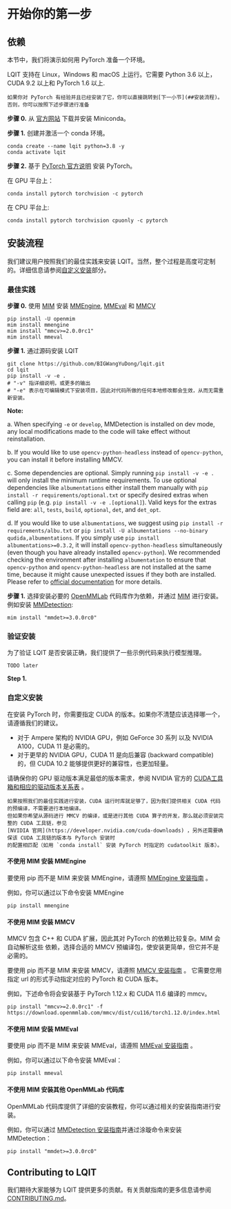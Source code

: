 # 开始你的第一步

## 依赖

本节中，我们将演示如何用 PyTorch 准备一个环境。

LQIT 支持在 Linux，Windows 和 macOS 上运行。它需要 Python 3.6 以上，CUDA 9.2 以上和 PyTorch 1.6 以上.

```{note}
如果你对 PyTorch 有经验并且已经安装了它，你可以直接跳转到[下一小节](##安装流程)。否则，你可以按照下述步骤进行准备
```

**步骤 0.** 从 [官方网站](https://docs.conda.io/en/latest/miniconda.html) 下载并安装 Miniconda。

**步骤 1.** 创建并激活一个 conda 环境。

```shell
conda create --name lqit python=3.8 -y
conda activate lqit
```

**步骤 2.** 基于 [PyTorch 官方说明](https://pytorch.org/get-started/locally/) 安装 PyTorch。

在 GPU 平台上：

```shell
conda install pytorch torchvision -c pytorch
```

在 CPU 平台上:

```shell
conda install pytorch torchvision cpuonly -c pytorch
```

## 安装流程

我们建议用户按照我们的最佳实践来安装 LQIT。当然，整个过程是高度可定制的。详细信息请参阅[自定义安装](#customize-installation)部分。

### 最佳实践

**步骤 0.** 使用 [MIM](https://github.com/open-mmlab/mim) 安装 [MMEngine](https://github.com/open-mmlab/mmengine), [MMEval](https://github.com/open-mmlab/mmeval/tree/main/mmeval) 和 [MMCV](https://github.com/open-mmlab/mmcv)

```shell
pip install -U openmim
mim install mmengine
mim install "mmcv>=2.0.0rc1"
mim install mmeval
```

**步骤 1.** 通过源码安装 LQIT

```shell
git clone https://github.com/BIGWangYuDong/lqit.git
cd lqit
pip install -v -e .
# "-v" 指详细说明，或更多的输出
# "-e" 表示在可编辑模式下安装项目，因此对代码所做的任何本地修改都会生效，从而无需重新安装。
```

**Note:**

a. When specifying `-e` or `develop`, MMDetection is installed on dev mode, any local modifications made to the code will take effect without reinstallation.

b. If you would like to use `opencv-python-headless` instead of `opencv-python`, you can install it before installing MMCV.

c. Some dependencies are optional. Simply running `pip install -v -e .` will only install the minimum runtime requirements.
To use optional dependencies like `albumentations` either install them manually with `pip install -r requirements/optional.txt` or specify desired extras when calling `pip` (e.g. `pip install -v -e .[optional]`).
Valid keys for the extras field are: `all`, `tests`, `build`, `optional`, `det`, and `det_opt`.

d. If you would like to use `albumentations`, we suggest using `pip install -r requirements/albu.txt` or
`pip install -U albumentations --no-binary qudida,albumentations`. If you simply use `pip install albumentations>=0.3.2`,
it will install `opencv-python-headless` simultaneously (even though you have already
installed `opencv-python`). We recommended checking the environment after installing `albumentation` to
ensure that `opencv-python` and `opencv-python-headless` are not installed at the same time, because it might cause unexpected issues if they both are installed. Please refer
to [official documentation](https://albumentations.ai/docs/getting_started/installation/#note-on-opencv-dependencies) for more details.

**步骤 1.** 选择安装必要的 [OpenMMLab](https://github.com/open-mmlab) 代码库作为依赖，并通过 [MIM](https://github.com/open-mmlab/mim) 进行安装。例如安装 [MMDetection](https://github.com/open-mmlab/mmdetection):

```shell
mim install "mmdet>=3.0.0rc0"
```

### 验证安装

为了验证 LQIT 是否安装正确，我们提供了一些示例代码来执行模型推理。

`TODO later`

**Step 1.**

### 自定义安装

在安装 PyTorch 时，你需要指定 CUDA 的版本。如果你不清楚应该选择哪一个，请遵循我们的建议。

- 对于 Ampere 架构的 NVIDIA GPU，例如 GeForce 30 系列 以及 NVIDIA A100，CUDA 11 是必需的。
- 对于更早的 NVIDIA GPU，CUDA 11 是向后兼容 (backward compatible) 的，但 CUDA 10.2 能够提供更好的兼容性，也更加轻量。

请确保你的 GPU 驱动版本满足最低的版本需求，参阅 NVIDIA 官方的 [CUDA工具箱和相应的驱动版本关系表](https://docs.nvidia.com/cuda/cuda-toolkit-release-notes/index.html#cuda-major-component-versions__table-cuda-toolkit-driver-versions) 。

```{note}
如果按照我们的最佳实践进行安装，CUDA 运行时库就足够了，因为我们提供相关 CUDA 代码的预编译，不需要进行本地编译。
但如果你希望从源码进行 MMCV 的编译，或是进行其他 CUDA 算子的开发，那么就必须安装完整的 CUDA 工具链，参见
[NVIDIA 官网](https://developer.nvidia.com/cuda-downloads) ，另外还需要确保该 CUDA 工具链的版本与 PyTorch 安装时
的配置相匹配（如用 `conda install` 安装 PyTorch 时指定的 cudatoolkit 版本）。
```

#### 不使用 MIM 安装 MMEngine

要使用 pip 而不是 MIM 来安装 MMEngine，请遵照 [MMEngine 安装指南](https://mmengine.readthedocs.io/en/latest/get_started/installation.html) 。

例如，你可以通过以下命令安装 MMEngine

```shell
pip install mmengine
```

#### 不使用 MIM 安装 MMCV

MMCV 包含 C++ 和 CUDA 扩展，因此其对 PyTorch 的依赖比较复杂。MIM 会自动解析这些
依赖，选择合适的 MMCV 预编译包，使安装更简单，但它并不是必需的。

要使用 pip 而不是 MIM 来安装 MMCV，请遵照 [MMCV 安装指南](https://mmcv.readthedocs.io/zh_CN/2.x/get_started/installation.html) 。
它需要您用指定 url 的形式手动指定对应的 PyTorch 和 CUDA 版本。

例如，下述命令将会安装基于 PyTorch 1.12.x 和 CUDA 11.6 编译的 mmcv。

```shell
pip install "mmcv>=2.0.0rc1" -f https://download.openmmlab.com/mmcv/dist/cu116/torch1.12.0/index.html
```

#### 不使用 MIM 安装 MMEval

要使用 pip 而不是 MIM 来安装 MMEval，请遵照 [MMEval 安装指南](https://mmeval.readthedocs.io/en/latest/get_started/installation.html) 。

例如，你可以通过以下命令安装 MMEval：

```shell
pip install mmeval
```

#### 不使用 MIM 安装其他 OpenMMLab 代码库

OpenMMLab 代码库提供了详细的安装教程，你可以通过相关的安装指南进行安装。

例如，你可以通过 [MMDetection 安装指南](https://mmdetection.readthedocs.io/en/3.x/get_started.html)并通过涂璇命令来安装 MMDetection：

```shell
pip install "mmdet>=3.0.0rc0"
```

## Contributing to LQIT

我们期待大家能够为 LQIT 提供更多的贡献。有关贡献指南的更多信息请参阅 [CONTRIBUTING.md](../../CONTRIBUTING.md)。

